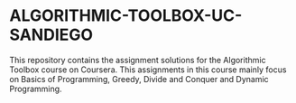 # ALGORITHMIC-TOOLBOX-UC-SANDIEGO
This repository contains the assignment solutions for the Algorithmic Toolbox course on Coursera. This assignments in this 
course mainly focus on Basics of Programming, Greedy, Divide and Conquer and Dynamic Programming.
